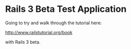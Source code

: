 # Rails 3 Beta Test Application

Going to try and walk through the tutorial here:

http://www.railstutorial.org/book

with Rails 3 beta.

